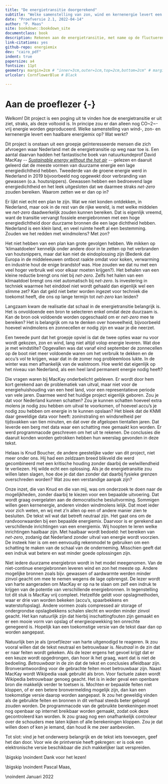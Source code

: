 ```yaml
--- 
title: "De energietransitie doorgerekend"
subtitle: "Welke samenstelling van zon, wind en kernenergie levert een haalbare mix op?"
date: "Proefversie 2.1, 2022-04-14"
author: "P. Maas"
site: bookdown::bookdown_site
documentclass: book
description: Rekenen aan de energietransitie, met name op de fluctuerende opbrengsten van hernieuwbare energiebronnen.
link-citations: yes
github-repo: energiemix
dev: "cairo_pdf"
indent: true
papersize: a4
fontsize: 11pt
geometry: margin=2cm # "inner=3cm,outer=1cm,top=2cm,bottom=2cm" # margin=2cm
urlcolor: CornflowerBlue # Black

---
```


<!-- \thispagestyle{empty} -->

<!-- Render PDF: -->
<!-- Ga naar 06-Simulaties en verander knitr_compile_formaat naar "latex" -->
<!-- bookdown::render_book("index.Rmd", "bookdown::pdf_book") -->

<!-- === VERSCHILLEN TUSSEN PRINT EN PDF === -->
<!-- 1. Truuk om endnotes te gebruiken ipv hyperlinks is gedefinieerd in preamble-latex.tex. -->
<!--    Daar dus aanpassen om document voor print of pdf klaar te stomen. -->
<!-- 1A.  En je moet een link na ieder hoofdstuk zetten waar de notes komen:  \theendnotes -->
<!-- 2. Pas geometry hierboven aan naar vaste marges voor PDF -->
<!-- 3. pas urlcolor aan naar black voor PRINT (footnotes), en blauw voor PDF -->

<!-- Render git_book: -->
<!-- Ga naar 06-Simulaties en verander knitr_compile_formaat naar "html" -->
<!-- bookdown::render_book() -->
<!-- Publiceren naar energiemix.github.io:
     cd username.github.io
     git add --all
     git commit -m "beschrijf commit"
     git push -u origin main
-->

<!-- set site fonts en meer: https://rstudio4edu.github.io/rstudio4edu-book/book-fancy.html#book-font 
Karla, Lora
-->


# Aan de proeflezer {-}

Welkom! Dit project is een poging uit te vinden hoe de energietransitie er uit ziet, straks, als deze voltooid is. In principe zou er dan alleen nog CO~2~-vrij energie worden geproduceerd. Welke samenstelling van wind-, zon- en kernenergie levert een haalbare energiemix op? Wat werkt?

Dit project is onstaan uit een groepje geïnteresseerde mensen die zich afvroegen waar Nederland met de energietransitie op weg naar toe is. Een aantal daarvan hadden het fantastische boek van natuurkundeprof David MacKay -- [*Sustainable energy without the hot air*](https://www.withouthotair.com/download.html) -- gelezen en daaruit geleerd dat de meeste vormen van duurzame energie een lage energiedichtheid hebben. Tweederde van de  groene energie werd in Nederland in 2019 bijvoorbeeld nog opgewekt door verbranding van gewassen (o.a. houtsnippers). Gewassen hebben een bedroevend lage energiedichtheid en het leek uitgesloten dat we daarmee straks *net-zero* zouden bereiken. Waarom zetten we er dan op in?

Er lijkt niet echt een plan te zijn. Wat we niet konden ontdekken, in Nederland, maar ook in de rest van de rijke wereld, is met welke middelen we *net-zero* daadwerkelijk zouden kunnen bereiken. Dat is eigenlijk vreemd, want de transitie vervangt fossiele energiebronnen met een hoge energiedichtheid door duurzame bronnen die een lage dichtheid hebben. Nederland is een klein land, en veel ruimte heeft al een bestemming. Zouden we het redden met windmolens? Met zon? 

Het niet hebben van een plan kan grote gevolgen hebben. We mikken op ‘klimaatdoelen’ kennelijk onder andere door in te zetten op het verbranden van houtsnippers, maar dat kan niet de eindoplossing zijn (Bedenk dat Europa in de middeleeuwen ontbost raakte omdat voor koken, verwarming en industrie hout de enige brandstof was. Hoe zouden we dat nu met een veel hoger verbruik wel voor elkaar moeten krijgen?). Het behalen van een kleine reductie brengt ons niet bij *net-zero*. Zelfs het halen van een klimaatdoel brengt ons niet automatisch bij *net-zero*. Is investering in techniek waarmee het einddoel niet wordt gehaald dan eigenlijk wel een slimme zet? Kan dat geld niet beter worden ingezet voor techniek die toekomst heeft, die ons op lange termijn tot *net-zero* kan leiden? 

Langzaam kwam de realisatie dat schaal in de energietransitie belangrijk is. Het is onvoldoende een bron te selecteren enkel omdat deze duurzaam is. Kan de bron ook voldoende worden opgeschaald om er *net-zero* mee te bereiken? Het is belangrijk om na te denken over hoeveelheid, bijvoorbeeld hoeveel windmolens en zonnecellen er nodig zijn en waar je die neerzet.

Een tweede punt dat het groepje opviel is dat de twee opties waar nu voor wordt gekozen, zon en wind, lang niet altijd volop energie leveren. Wat doe je met windstilte? Opgevallen was dat vanaf eind september de zonnecellen op de boot niet meer voldoende waren om het verbruik te dekken en de accu’s vol te krijgen, waar dat in de zomer nog probleemloos lukte. In de winter was men afhankelijk van de walstroom. Hoe werkt dat eigenlijk op het niveau van Nederland, als een heel land permanent energie nodig heeft? 

Die vragen waren bij MacKay onderbelicht gebleven. Er wordt door hem kort gerekend aan de problematiek van uitval, maar niet voor de energiehuishouding van een heel land, voor een representatieve periode van vele jaren. Daarmee werd het huidige project eigenlijk geboren. Zou je dat voor Nederland kunnen schatten? Zou je kunnen schatten hoeveel extra molens je nodig zou hebben om uitval te voorkomen, of hoeveel accu’s je nodig zou hebben om energie in te kunnen opslaan? Het bleek dat de KNMI daar geweldige data voor heeft: zoninstraling en windsnelheid per tijdsvakken van tien minuten, en dat over de afgelopen tientallen jaren. Dat leverde een berg met data waar een schatting mee gemaakt kon worden. Er werd programmacode geschreven om het uit te rekenen. De conclusies die daaruit konden worden getrokken hebben hun weerslag gevonden in deze tekst.

Helaas is Knud Boucher, de andere geestelijke vader van dit project, niet meer onder ons. Hij had een zeldzaam breed blikveld die werd gecombineerd met een kritische houding zonder daarbij de welwillendheid te verliezen. Hij wilde echt een oplossing. Als je de energietransitie zou willen laten slagen, hoe doe je dat dan zonder dat daarbij fysieke grenzen overschreden worden? Wat zou een verstandige aanpak zijn?

Onze inzet, die van Knud en die van mij, was om onderzoek te doen naar de mogelijkheden, zonder daarbij te kiezen voor een bepaalde uitvoering. Dat wordt graag overgelaten aan de democratische besluitvorming. Sommigen willen geen kernenergie, anderen vinden windmolens lelijk. Dat moet ieder voor zich weten, en wij met z’n allen op een of andere manier zien te besluiten. De tekst wil wat dat betreft neutraal zijn. Het gaat ons om de randvoorwaarden bij een bepaalde energiemix. Daarvoor is er gerekend aan verschillende inrichtingen van een energiemix. Wij hoopten te leren welke inrichtingen haalbaar zijn. Met haalbaar wordt bedoeld: het bereiken van *net-zero*, zodanig dat Nederland zonder uitval van energie wordt voorzien. De insteek hier is om een eenvoudig rekenmodel te gebruiken om een schatting te maken van de schaal van de onderneming. Misschien geeft dat een indruk wat betere en wat minder goede oplossingen zijn.

Niet iedere duurzame energiebron wordt in het model meegenomen. Van de niet-continue energiebronnen leveren wind en zon het meeste op. Andere mogelijke bronnen zoals bijv. gewassen of aardwarmte werden minder zinvol geacht om mee te nemen wegens de lage opbrengst. De lezer wordt van harte aangeraden om MacKay er op na te slaan om zelf een indruk te krijgen van de potentie van verschillende energiebronnen. In tegenstelling tot dit stuk is MacKay vrij compleet.   Hetzelfde geldt voor opslagmethoden, waar er drie van worden bekeken (accu’s, spaarbekkens en waterstofopslag). Andere vormen zoals compressed air storage of ondergrondse opslagbekkens schalen slecht en worden minder zinvol geacht. Het kan natuurlijk zijn dat hierbij inschattingfouten zijn gemaakt en er een mooie vorm van opslag of energieopwekking  ten onrechte genegeerd is. Hopelijk kan een toekomstige versie van de tekst daar dan op worden aangepast.

Natuurlijk ben je als (proef)lezer van harte uitgenodigd te reageren. Ik zou vooral willen dat de tekst neutraal en betrouwbaar is. *Neutraal* in de zin dat er naar feiten wordt gekeken. Als de lezer ergens het gevoel krijgt dat er een keuze wordt opgedrongen, dan hoor ik het graag, want dat is niet de bedoeling. *Betrouwbaar* in de zin dat de tekst en conclusies afleidbaar zijn. Bronverantwoording voor de gebrachte feiten moet betrouwbaar zijn. Naast MacKay wordt Wikipedia vaak gebruikt als bron. Voor factuele zaken wordt Wikipedia betrouwbaar genoeg geacht. Het is in ieder geval een openbare bron die makkelijk verder te toetsen is. Mochten er bepaalde feiten niet kloppen, of er een betere bronvermelding mogelijk zijn, dan kan een toekomstige versie daarop worden aangepast. Ik zou het geweldig vinden als de gebruikte feiten en bronnen in dit verhaal steeds beter geborgd zouden worden. De programmacode van de gebruikte berekeningen moet nog openbaar op internet breikbaar worden gemaakt, zodat ook deze gecontroleerd kan worden. Ik zou graag nog een onafhankelijk controleur over de schouders mee laten kijken of alle berekeningen kloppen. Zou je dat willen doen of ken je iemand, dan houd ik me zeer aanbevolen.

Tot slot: vind je het onderwerp belangrijk en de tekst iets toevoegen, geef het dan door. Voor wie de printversie heeft gekregen: er is ook een elektronische versie beschikbaar die zich makkelijker laat verspreiden. 

\bigskip
\noindent
Dank voor het lezen!

\bigskip
\noindent
Pascal Maas,

\noindent
Januari 2022    
